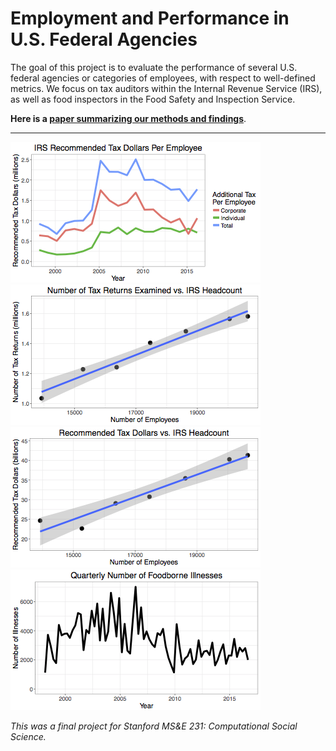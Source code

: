# Employment and Performance in U.S. Federal Agencies

The goal of this project is to evaluate the performance of several U.S. federal agencies or categories of employees, with respect to well-defined metrics. We focus on tax auditors within the Internal Revenue Service (IRS), as well as food inspectors in the Food Safety and Inspection Service.

__Here is a [paper summarizing our methods and findings](https://goo.gl/T79Gfv)__.

---
![](figures/additional_tax_per_employee.png) ![](figures/exam_count_regression.png)
![](figures/total_additional_tax_regression.png) ![](figures/illnesses.png)

_This was a final project for Stanford MS&E 231: Computational Social Science._